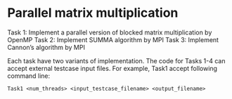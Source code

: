 # Parallel matrix multiplication
Task 1: Implement a parallel version of blocked matrix multiplication by OpenMP
Task 2: Implement SUMMA algorithm by MPI
Task 3: Implement Cannon’s algorithm by MPI


Each task have two variants of implementation.
The code for Tasks 1-4 can accept external testcase input files. For example, Task1 accept following command line:
```
Task1 <num_threads> <input_testcase_filename> <output_filename>
```

